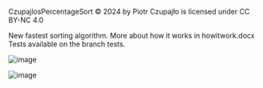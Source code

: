 CzupajlosPercentageSort © 2024 by Piotr Czupajło is licensed under CC BY-NC 4.0 

New fastest sorting algorithm.
More about how it works in howitwork.docx
Tests available on the branch tests.

![image](https://github.com/PiotrCzupajlo/CzupajlosPercentageSort/assets/150134088/53efec22-8d68-4841-94aa-e48047c6b2ba)

![image](https://github.com/PiotrCzupajlo/CzupajlosPercentageSort/assets/150134088/324e6d49-2b3c-49d9-8e6f-cd4af15cfd00)

